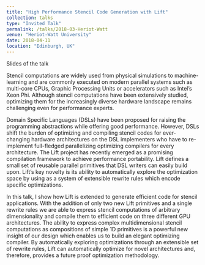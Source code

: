 ```yaml
---
title: "High Performance Stencil Code Generation with Lift"
collection: talks
type: "Invited Talk"
permalink: /talks/2018-03-Heriot-Watt
venue: "Heriot-Watt University"
date: 2018-04-11
location: "Edinburgh, UK"
---
```


<a href="/files/talks/2018/Heriot-Watt-2018.pdf" style="margin-right:1em; text-decoration: none;"><span class="fa-stack fa-1x"><i class="fa fa-file fa-2x"></i></span> Slides of the talk</a>

Stencil computations are widely used from physical simulations to machine-learning and are commonly executed on modern parallel systems such as multi-core CPUs, Graphic Processing Units or accelerators such as Intel’s Xeon Phi. Although stencil computations have been extensively studied, optimizing them for the increasingly diverse hardware landscape remains challenging even for performance experts.

Domain Specific Languages (DSLs) have been proposed for raising the programming abstractions while offering good performance. However, DSLs shift the burden of optimizing and compiling stencil codes for ever-changing hardware architectures on the DSL implementers who have to re-implement full-fledged parallelizing optimizing compilers for every architecture. The Lift project has recently emerged as a promising compilation framework to achieve performance portability. Lift defines a small set of reusable parallel primitives that DSL writers can easily build upon. Lift’s key novelty is its ability to automatically explore the optimization space by using as a system of extensible rewrite rules which encode specific optimizations.

In this talk, I show how Lift is extended to generate efficient code for stencil applications.  With the addition of only two new Lift primitives and a single rewrite rules we are able to express stencil computations of arbitrary dimensionality and compile them to efficient code on three different GPU architectures. The ability to express complex multidimensional stencil computations as compositions of simple 1D primitives is a powerful new insight of our design which enables us to build an elegant optimizing compiler. By automatically exploring optimizations through an extensible set of rewrite rules, Lift can automatically optimize for novel architectures and, therefore, provides a future proof optimization methodology.

